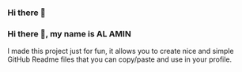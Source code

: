 ### Hi there 👋
### Hi there 👋, my name is AL AMIN

I made this project just for fun, it allows you to create nice and simple GitHub Readme files that you can copy/paste and use in your profile.











